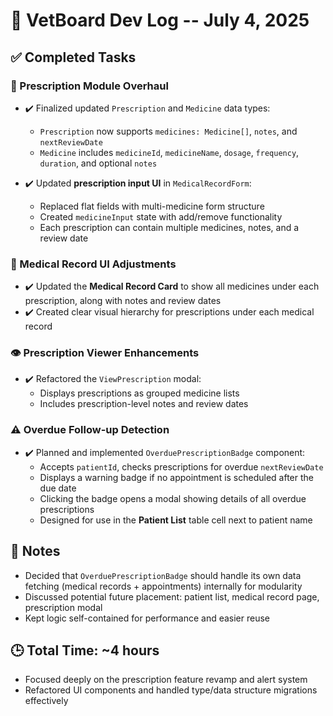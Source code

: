 🐾 VetBoard Dev Log -- July 4, 2025
==================================

✅ Completed Tasks
------------------

### 💊 Prescription Module Overhaul

- ✔️ Finalized updated `Prescription` and `Medicine` data types:
  - `Prescription` now supports `medicines: Medicine[]`, `notes`, and `nextReviewDate`
  - `Medicine` includes `medicineId`, `medicineName`, `dosage`, `frequency`, `duration`, and optional `notes`

- ✔️ Updated **prescription input UI** in `MedicalRecordForm`:
  - Replaced flat fields with multi-medicine form structure
  - Created `medicineInput` state with add/remove functionality
  - Each prescription can contain multiple medicines, notes, and a review date

### 🧾 Medical Record UI Adjustments

- ✔️ Updated the **Medical Record Card** to show all medicines under each prescription, along with notes and review dates
- ✔️ Created clear visual hierarchy for prescriptions under each medical record

### 👁️ Prescription Viewer Enhancements

- ✔️ Refactored the `ViewPrescription` modal:
  - Displays prescriptions as grouped medicine lists
  - Includes prescription-level notes and review dates

### ⚠️ Overdue Follow-up Detection

- ✔️ Planned and implemented `OverduePrescriptionBadge` component:
  - Accepts `patientId`, checks prescriptions for overdue `nextReviewDate`
  - Displays a warning badge if no appointment is scheduled after the due date
  - Clicking the badge opens a modal showing details of all overdue prescriptions
  - Designed for use in the **Patient List** table cell next to patient name

📌 Notes
--------

- Decided that `OverduePrescriptionBadge` should handle its own data fetching (medical records + appointments) internally for modularity
- Discussed potential future placement: patient list, medical record page, prescription modal
- Kept logic self-contained for performance and easier reuse

🕒 Total Time: ~4 hours
------------------------

- Focused deeply on the prescription feature revamp and alert system
- Refactored UI components and handled type/data structure migrations effectively
